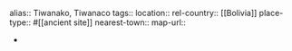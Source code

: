 alias:: Tiwanako, Tiwanaco
tags::
location::
rel-country:: [[Bolivia]]
place-type:: #[[ancient site]]
nearest-town::
map-url::

-

